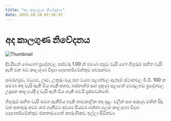 ```yaml
---
title: "අද කාලගුණ නිවේදනය"
date: 2025-10-18 07:16:37
---
```


# අද කාලගුණ නිවේදනය

![Thumbnail](https://helakuru.sgp1.cdn.digitaloceanspaces.com/esana/images/lib/weather-thumb-new-1[1].jpg)

දිවයිනේ බොහෝ ප්‍රදේශවල පස්වරු 1.00 න් පමණ පසුව වැසි හෝ ගිගුරුම් සහිත වැසි ඇති වන බව කාලගුණ විද්‍යා දෙපාර්තමේන්තුව පවසනවා.

සබරගමුව, මධ්‍යම, ඌව, උතුරු-මැද සහ වයඹ පළාත්වල ඇතැම් ස්ථානවල මි.මී. 100 ක පමණ තද වැසි ඇති විය හැකි අතර, බස්නාහිර සහ දකුණු පළාතේ වෙරළබඩ ප්‍රදේශවල උදෑසන කාලයේදී ද වැසි ඇති විය හැකි බවයි දැක්වෙන්නේ.

ගිගුරුම් සහිත වැසි සමග ඇතිවිය හැකි තාවකාලික තද සුළං වලින් සහ අකුණු මඟින් සිදු වන අනතුරු අවම කර ගැනීමට අවශ්‍ය පියවර ගන්නා ලෙස කාලගුණ විද්‍යා දෙපාර්තමේන්තුව ජනතාවගෙන් කාරුණිකව ඉල්ලා සිටිනවා.

